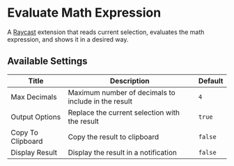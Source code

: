 # Evaluate Math Expression

A [Raycast](https://www.raycast.com/) extension that reads current selection, evaluates the math expression, and shows it in a desired way.

## Available Settings

| Title             | Description                                         | Default |
| ----------------- | --------------------------------------------------- | ------- |
| Max Decimals      | Maximum number of decimals to include in the result | `4`     |
| Output Options    | Replace the current selection with the result       | `true`  |
| Copy To Clipboard | Copy the result to clipboard                        | `false` |
| Display Result    | Display the result in a notification                | `false` |
